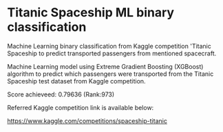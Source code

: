# Titanic Spaceship ML binary classification
 Machine Learning binary classification from Kaggle competition 'Titanic Spaceship to predict transported passengers from mentioned spacecraft.

 Machine Learning model using Extreme Gradient Boosting (XGBoost) algorithm to predict which passengers were transported from the Titanic Spaceship test dataset from Kaggle competition.

Score achieveed: 0.79636 (Rank:973)

Referred Kaggle competition link is available below:

https://www.kaggle.com/competitions/spaceship-titanic
